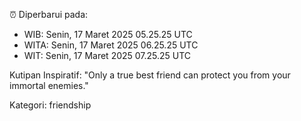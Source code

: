 ⏰ Diperbarui pada:
- WIB: Senin, 17 Maret 2025 05.25.25 UTC
- WITA: Senin, 17 Maret 2025 06.25.25 UTC
- WIT: Senin, 17 Maret 2025 07.25.25 UTC

Kutipan Inspiratif:
"Only a true best friend can protect you from your immortal enemies."


Kategori: friendship


